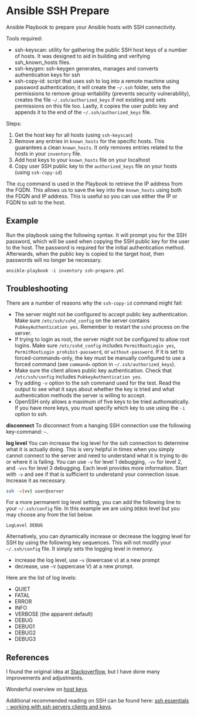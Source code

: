 # Ansible SSH Prepare
Ansible Playbook to prepare your Ansible hosts with SSH connectivity.

Tools required:

- ssh-keyscan: utility for gathering the public SSH host keys of a number of hosts. It was designed to aid in building and verifying ssh_known_hosts files.
- ssh-keygen: ssh-keygen generates, manages and converts authentication keys for ssh
- ssh-copy-id: script that uses ssh to log into a remote machine using password authentication; it will create the `~/.ssh` folder, sets the permissions to remove group writability (prevents security vulnerability), creates the file `~/.ssh/authorized_keys` if not existing and sets permissions on this file too. Lastly, it copies the user public key and appends it to the end of the `~/.ssh/authorized_keys` file.

Steps:

1. Get the host key for all hosts (using `ssh-keyscan`)
2. Remove any entries in `known_hosts` for the specific hosts. This guarantees a clean `known_hosts`. It only removes entries related to the hosts in your `inventory` file.
3. Add host keys to your `known_hosts` file on your localhost
4. Copy user SSH public key to the `authorized_keys` file on your hosts (using `ssh-copy-id`)

The `dig` command is used in the Playbook to retrieve the IP address from the FQDN. This allows us to save the key into the `known_hosts` using both the FDQN and IP address. This is useful so you can use either the IP or FQDN to ssh to the host.

## Example
Run the playbook using the following syntax. It will prompt you for the SSH password, which will be used when copying the SSH public key for the user to the host. The password is required for the initial authentication method. Afterwards, when the public key is copied to the target host, then passwords will no longer be necessary.
```
ansible-playbook -i inventory ssh-prepare.yml
```

## Troubleshooting

There are a number of reasons why the `ssh-copy-id` command might fail:

* The server might not be configured to accept public key authentication. Make sure `/etc/ssh/sshd_config` on the server contains `PubkeyAuthentication yes`. Remember to restart the `sshd` process on the server.
* If trying to login as root, the server might not be configured to allow root logins. Make sure `/etc/sshd_config` includes `PermitRootLogin yes`, `PermitRootLogin prohibit-password`, or `without-password`. If it is set to forced-commands-only, the key must be manually configured to use a forced command (see `command=` option in `~/.ssh/authorized_keys`).
* Make sure the client allows public key authentication. Check that `/etc/ssh/config` includes `PubkeyAuthentication yes`.
* Try adding `-v` option to the ssh command used for the test. Read the output to see what it says about whether the key is tried and what authentication methods the server is willing to accept.
* OpenSSH only allows a maximum of five keys to be tried authomatically. If you have more keys, you must specify which key to use using the `-i` option to ssh.


**disconnect**
To disconnect from a hanging SSH connection use the following key-command: `~.`

**log level**
You can increase the log level for the ssh connection to determine what it is actually doing. This is very helpful in times when you simply cannot connect to the server and need to understand what it is trying to do or where it is failing. You can use `-v` for level 1 debugging, `-vv` for level 2, and `-vvv` for level 3 debugging. Each level provides more information. Start with `-v` and see if that is sufficient to understand your connection issue. Increase it as necessary.
```bash
ssh -v(vv) user@server
```

For a more permanent log level setting, you can add the following line to your `~/.ssh/config` file. In this example we are using `DEBUG` level but you may choose any from the list below.
```
LogLevel DEBUG
```

Alternatively, you can dynamically increase or decrease the logging level for SSH by using the following key sequences. This will not modify your `~/.ssh/config` file. It simply sets the logging level in memory.

- increase the log level, use `~v` (lowercase v) at a new prompt
- decrease, use `~V` (uppercase V) at a new prompt.

Here are the list of log levels:
- QUIET
- FATAL
- ERROR
- INFO
- VERBOSE (the apparent default)
- DEBUG
- DEBUG1
- DEBUG2
- DEBUG3


## References
I found the original idea at [Stackoverflow](http://stackoverflow.com/a/39083724), but I have done many improvements and adjustments.

Wonderful overview on [host keys](https://www.ssh.com/ssh/host-key).

Additional recommended reading on SSH can be found here: 
[ssh essentials - working with ssh servers clients and keys](https://www.digitalocean.com/community/tutorials/ssh-essentials-working-with-ssh-servers-clients-and-keys).
